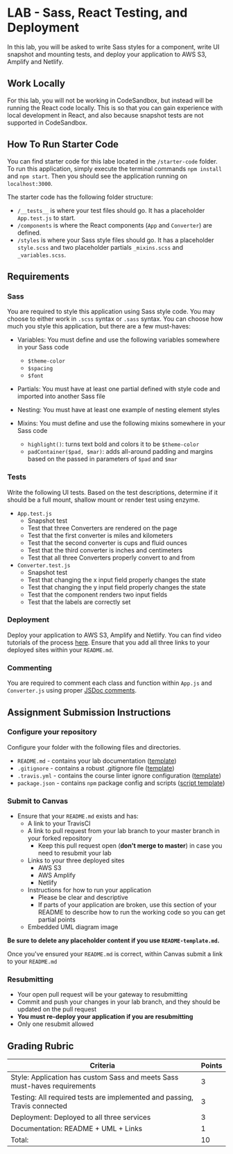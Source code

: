 # LAB - Sass, React Testing, and Deployment

In this lab, you will be asked to write Sass styles for a component, write UI snapshot and mounting tests, and deploy your application to AWS S3, Amplify and Netlify.

## Work Locally

For this lab, you will not be working in CodeSandbox, but instead will be running the React code locally. This is so that you can gain experience with local development in React, and also because snapshot tests are not supported in CodeSandbox.

## How To Run Starter Code

You can find starter code for this labe located in the `/starter-code` folder. To run this application, simply execute the terminal commands `npm install` and `npm start`. Then you should see the application running on `localhost:3000`.

The starter code has the following folder structure:

-   `/__tests__` is where your test files should go. It has a placeholder `App.test.js` to start.
-   `/components` is where the React components (`App` and `Converter`) are defined.
-   `/styles` is where your Sass style files should go. It has a placeholder `style.scss` and two placeholder partials `_mixins.scss` and `_variables.scss`.

## Requirements

### Sass

You are required to style this application using Sass style code. You may choose to either work in `.scss` syntax or `.sass` syntax. You can choose how much you style this application, but there are a few must-haves:

-   Variables: You must define and use the following variables somewhere in your Sass code
    -   `$theme-color`
    -   `$spacing`
    -   `$font`
-   Partials: You must have at least one partial defined with style code and imported into another Sass file
-   Nesting: You must have at least one example of nesting element styles
-   Mixins: You must define and use the following mixins somewhere in your Sass code

    -   `highlight()`: turns text bold and colors it to be `$theme-color`
    -   `padContainer($pad, $mar)`: adds all-around padding and margins based on the passed in parameters of `$pad` and `$mar`

### Tests

Write the following UI tests. Based on the test descriptions, determine if it should be a full mount, shallow mount or render test using enzyme.

-   `App.test.js`
    -   Snapshot test
    -   Test that three Converters are rendered on the page
    -   Test that the first converter is miles and kilometers
    -   Test that the second converter is cups and fluid ounces
    -   Test that the third converter is inches and centimeters
    -   Test that all three Converters properly convert to and from
-   `Converter.test.js`
    -   Snapshot test
    -   Test that changing the x input field properly changes the state
    -   Test that changing the y input field properly changes the state
    -   Test that the component renders two input fields
    -   Test that the labels are correctly set

### Deployment

Deploy your application to AWS S3, Amplify and Netlify. You can find video tutorials of the process [here](../README.md#Deploying). Ensure that you add all three links to your deployed sites within your `README.md`.

### Commenting

You are required to comment each class and function within `App.js` and `Converter.js` using proper [JSDoc comments](https://devhints.io/jsdoc).

## Assignment Submission Instructions

### Configure your repository

Configure your folder with the following files and directories.

-   `README.md` - contains your lab documentation ([template](https://github.com/codefellows/seattle-javascript-401n14/blob/master/reference/submission-instructions/labs/README-template.md))
-   `.gitignore` - contains a robust .gitignore file ([template](https://github.com/codefellows/seattle-javascript-401n14/blob/master/configs/.gitignore))
-   `.travis.yml` - contains the course linter ignore configuration ([template](https://github.com/codefellows/seattle-javascript-401n14/blob/master/configs/.travis.yml))
-   `package.json` - contains `npm` package config and scripts ([script template](https://github.com/codefellows/seattle-javascript-401n14/blob/master/configs/package.json.notes))

### Submit to Canvas

-   Ensure that your `README.md` exists and has:
    -   A link to your TravisCI
    -   A link to pull request from your lab branch to your master branch in your forked repository
        -   Keep this pull request open (**don't merge to master**) in case you need to resubmit your lab
    -   Links to your three deployed sites
        -   AWS S3
        -   AWS Amplify
        -   Netlify
    -   Instructions for how to run your application
        -   Please be clear and descriptive
        -   If parts of your application are broken, use this section of your README to describe how to run the working code so you can get partial points
    -   Embedded UML diagram image

**Be sure to delete any placeholder content if you use `README-template.md`.**

Once you've ensured your `README.md` is correct, within Canvas submit a link to your `README.md`

### Resubmitting

-   Your open pull request will be your gateway to resubmitting
-   Commit and push your changes in your lab branch, and they should be updated on the pull request
-   **You must re-deploy your application if you are resubmitting**
-   Only one resubmit allowed

## Grading Rubric

| Criteria                                                                  | Points |
| ------------------------------------------------------------------------- | ------ |
| Style: Application has custom Sass and meets Sass must-haves requirements | 3      |
| Testing: All required tests are implemented and passing, Travis connected | 3      |
| Deployment: Deployed to all three services                                | 3      |
| Documentation: README + UML + Links                                       | 1      |
| Total:                                                                    | 10     |
